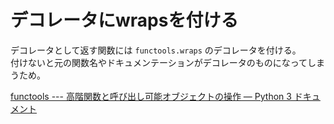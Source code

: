 # デコレータにwrapsを付ける

デコレータとして返す関数には `functools.wraps` のデコレータを付ける。  
付けないと元の関数名やドキュメンテーションがデコレータのものになってしまうため。

[functools --- 高階関数と呼び出し可能オブジェクトの操作 — Python 3 ドキュメント](https://docs.python.org/ja/3/library/functools.html#functools.wraps)
